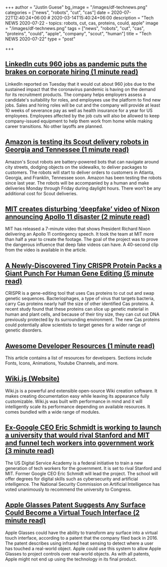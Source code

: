 +++
author = "Justin Guese"
bg_image = "/images/df-technews.png"
categories = ["news", "robots", "cut", "cas"]
date = 2020-07-22T12:40:24+06:00 # 2020-03-14T15:40:24+06:00
description = "Tech NEWS 2020-07-22 - topics: robots, cut, cas, proteins, could, apple"
image = "/images/df-technews.png"
tags = ["news", "robots", "cut", "cas", "proteins", "could", "apple", "company", "scout", "human"]
title = "Tech NEWS 2020-07-22"
type = "post"

+++

## [LinkedIn cuts 960 jobs as pandemic puts the brakes on corporate hiring (1 minute read)](https://www.reuters.com/article/us-linkedin-layoffs-idUSKCN24M0XB/1/010001737603ad59-2ca6f26d-7a25-4139-b14f-3ca22d34b42a-000000/Mfk9VVa5Yb8e4KSTV2I3yg4JrVyAbEXUVKvgv5YPn0Y=150)

LinkedIn reported on Tuesday that it would cut about 960 jobs due to the sustained impact that the coronavirus pandemic is having on the demand for its recruitment products. The company helps employers assess a candidate's suitability for roles, and employees use the platform to find new jobs. Sales and hiring roles will be cut and the company will provide at least 10 weeks of severance pay as well as health insurance for a year for US employees. Employees affected by the job cuts will also be allowed to keep company-issued equipment to help them work from home while making career transitions. No other layoffs are planned.

## [Amazon is testing its Scout delivery robots in Georgia and Tennessee (1 minute read)](https://www.engadget.com/amazon-scout-delivery-robots-atlanta-tennessee-164019585.html/1/010001737603ad59-2ca6f26d-7a25-4139-b14f-3ca22d34b42a-000000/85cNX73QYeqQueZC3G8WAoA3TjSaIOkOWBCZx-H1ktA=150)

Amazon's Scout robots are battery-powered bots that can navigate around city streets, dodging objects on the sidewalks, to deliver packages to customers. The robots will start to deliver orders to customers in Atlanta, Georgia, and Franklin, Tennessee soon. Amazon has been testing the robots since last year. The robots will be accompanied by a human and make deliveries Monday through Friday during daylight hours. There won't be any additional cost for Scout deliveries.

## [MIT creates disturbing ‘deepfake’ video of Nixon announcing Apollo 11 disaster (2 minute read)](https://nypost.com/2020/07/20/mits-deepfake-video-of-nixon-announcing-apollo-11-disaster-surfaces//1/010001737603ad59-2ca6f26d-7a25-4139-b14f-3ca22d34b42a-000000/q7RqDrN2Zya6gjjncn1z9_XDiAM7YiFgLX87bok3z1Q=150)

MIT has released a 7-minute video that shows President Richard Nixon delivering an Apollo 11 contingency speech. It took the team at MIT more than half a year to create the footage. The goal of the project was to prove the dangerous influence that deep fake videos can have. A 40-second clip from the video is available in the article.

## [A Newly-Discovered Tiny CRISPR Protein Packs a Giant Punch For Human Gene Editing (5 minute read)](https://singularityhub.com/2020/07/21/a-newly-discovered-tiny-crispr-protein-packs-a-giant-punch-for-human-gene-editing/?utm_medium=email&utm_content=a-newlydiscovered-tiny-crispr-protein-packs-a-giant-punch-for-human-gene-editing&utm_source=newsletter&utm_campaign=fy18-hub-daily-rss-newsletter&mkt_tok=eyJpIjoiWkdKaE4yRXhPV0UxTkdVMCIsInQiOiJ5NHJhYWVzUkRQWVJGRUhsbElaN05zU2ZOZnQzdUtTRDg1YnJDazlBVVwvZDNOS2Y1ME96MkN0UXpDblNSaWprQkFtOUg5alwvRWxaZkluZ3hMK0R6Y2lOa0IyR01ab2lmV2srNEFWN25EMlZKbkZnQmNLc0FJa2RDRHhKU3hrNXV4In0%3D/1/010001737603ad59-2ca6f26d-7a25-4139-b14f-3ca22d34b42a-000000/KMz7xnLAtN2Hz2b3I7KATwvCN6Ms8N_4YCux0evWIuo=150)

CRISPR is a gene-editing tool that uses Cas proteins to cut out and swap genetic sequences. Bacteriophages, a type of virus that targets bacteria, carry Cas proteins nearly half the size of other identified Cas proteins. A recent study found that these proteins can slice up genetic material in human and plant cells, and because of their tiny size, they can cut out DNA previously protected by its surrounding environment. The new Cas proteins could potentially allow scientists to target genes for a wider range of genetic disorders.

## [Awesome Developer Resources (1 minute read)](https://nelsonmichael.dev/awesome-developer-resources-ckcrin0gg00khpms1gbue38dz/1/010001737603ad59-2ca6f26d-7a25-4139-b14f-3ca22d34b42a-000000/3VgYhufQSQG_3BwXFZnUCuH1GAYDFAd-EqPzkKFnEe4=150)

This article contains a list of resources for developers. Sections include Fonts, Icons, Animations, Youtube Channels, and more.

## [Wiki.js (Website)](https://wiki.js.org//1/010001737603ad59-2ca6f26d-7a25-4139-b14f-3ca22d34b42a-000000/l7neiNpEwsy443rnl1ic9BzLPsFtQAwF19yh14_UEjE=150)

Wiki.js is a powerful and extensible open-source Wiki creation software. It makes creating documentation easy while leaving its appearance fully customizable. Wiki.js was built with performance in mind and it will intelligently scale its performance depending on available resources. It comes bundled with a wide range of modules.

## [Ex-Google CEO Eric Schmidt is working to launch a university that would rival Stanford and MIT and funnel tech workers into government work (3 minute read)](https://www.businessinsider.com/google-eric-schmidt-us-digital-service-academy-2020-7/1/010001737603ad59-2ca6f26d-7a25-4139-b14f-3ca22d34b42a-000000/woagNjYYGTeHiOnL2c1_ZLNnVjiCpMWmwKI-zUQbMDk=150)

The US Digital Service Academy is a federal initiative to train a new generation of tech workers for the government. It is set to rival Stanford and MIT. Former Google CEO Eric Schmidt will lead the project. The school will offer degrees for digital skills such as cybersecurity and artificial intelligence. The National Security Commission on Artificial Intelligence has voted unanimously to recommend the university to Congress.

## [Apple Glasses Patent Suggests Any Surface Could Become a Virtual Touch Interface (2 minute read)](https://www.macrumors.com/2020/07/21/apple-glasses-touch-surface//1/010001737603ad59-2ca6f26d-7a25-4139-b14f-3ca22d34b42a-000000/sbqbIABnSOGz9dlcrqsK2P1kCh6KejXb4XJRgs5BdqA=150)

Apple Glasses could have the ability to transform any surface into a virtual touch interface, according to a patent that the company filed back in 2016. The patent describes using infrared heat sensing to detect where a user has touched a real-world object. Apple could use this system to allow Apple Glasses to project controls over real-world objects. As with all patents, Apple might not end up using the technology in its final product.

